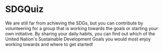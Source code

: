 # SDGQuiz
We are still far from achieving the SDGs, but you can contribute by volunteering for a group that is working towards the goals or starting your own initiative.
By sharing your daily habits, you can find out which of the United Nation's Sustainable Development Goals you would most enjoy working towards and where to get started!
